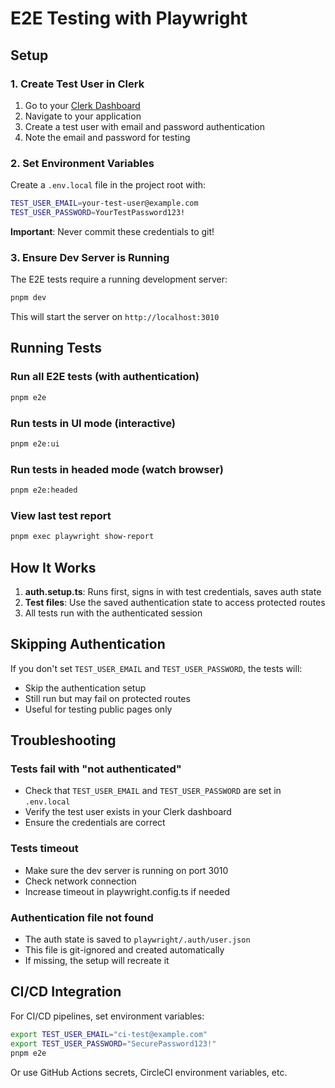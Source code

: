 # E2E Testing with Playwright

## Setup

### 1. Create Test User in Clerk

1. Go to your [Clerk Dashboard](https://dashboard.clerk.com)
2. Navigate to your application
3. Create a test user with email and password authentication
4. Note the email and password for testing

### 2. Set Environment Variables

Create a `.env.local` file in the project root with:

```bash
TEST_USER_EMAIL=your-test-user@example.com
TEST_USER_PASSWORD=YourTestPassword123!
```

**Important**: Never commit these credentials to git!

### 3. Ensure Dev Server is Running

The E2E tests require a running development server:

```bash
pnpm dev
```

This will start the server on `http://localhost:3010`

## Running Tests

### Run all E2E tests (with authentication)
```bash
pnpm e2e
```

### Run tests in UI mode (interactive)
```bash
pnpm e2e:ui
```

### Run tests in headed mode (watch browser)
```bash
pnpm e2e:headed
```

### View last test report
```bash
pnpm exec playwright show-report
```

## How It Works

1. **auth.setup.ts**: Runs first, signs in with test credentials, saves auth state
2. **Test files**: Use the saved authentication state to access protected routes
3. All tests run with the authenticated session

## Skipping Authentication

If you don't set `TEST_USER_EMAIL` and `TEST_USER_PASSWORD`, the tests will:
- Skip the authentication setup
- Still run but may fail on protected routes
- Useful for testing public pages only

## Troubleshooting

### Tests fail with "not authenticated"
- Check that `TEST_USER_EMAIL` and `TEST_USER_PASSWORD` are set in `.env.local`
- Verify the test user exists in your Clerk dashboard
- Ensure the credentials are correct

### Tests timeout
- Make sure the dev server is running on port 3010
- Check network connection
- Increase timeout in playwright.config.ts if needed

### Authentication file not found
- The auth state is saved to `playwright/.auth/user.json`
- This file is git-ignored and created automatically
- If missing, the setup will recreate it

## CI/CD Integration

For CI/CD pipelines, set environment variables:

```bash
export TEST_USER_EMAIL="ci-test@example.com"
export TEST_USER_PASSWORD="SecurePassword123!"
pnpm e2e
```

Or use GitHub Actions secrets, CircleCI environment variables, etc.

